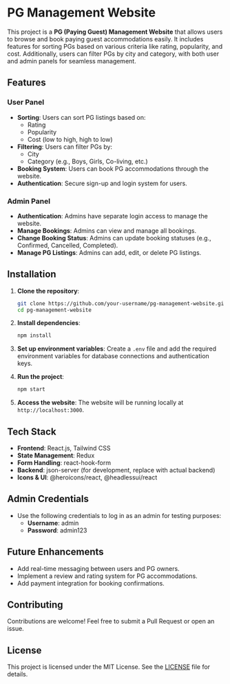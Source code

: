# PG Management Website

This project is a **PG (Paying Guest) Management Website** that allows users to browse and book paying guest accommodations easily. It includes features for sorting PGs based on various criteria like rating, popularity, and cost. Additionally, users can filter PGs by city and category, with both user and admin panels for seamless management.

## Features

### User Panel
- **Sorting**: Users can sort PG listings based on:
  - Rating
  - Popularity
  - Cost (low to high, high to low)
- **Filtering**: Users can filter PGs by:
  - City
  - Category (e.g., Boys, Girls, Co-living, etc.)
- **Booking System**: Users can book PG accommodations through the website.
- **Authentication**: Secure sign-up and login system for users.
  
### Admin Panel
- **Authentication**: Admins have separate login access to manage the website.
- **Manage Bookings**: Admins can view and manage all bookings.
- **Change Booking Status**: Admins can update booking statuses (e.g., Confirmed, Cancelled, Completed).
- **Manage PG Listings**: Admins can add, edit, or delete PG listings.

## Installation

1. **Clone the repository**:
    ```bash
    git clone https://github.com/your-username/pg-management-website.git
    cd pg-management-website
    ```

2. **Install dependencies**:
    ```bash
    npm install
    ```

3. **Set up environment variables**:
   Create a `.env` file and add the required environment variables for database connections and authentication keys.
   
4. **Run the project**:
    ```bash
    npm start
    ```

5. **Access the website**:
   The website will be running locally at `http://localhost:3000`.

## Tech Stack

- **Frontend**: React.js, Tailwind CSS
- **State Management**: Redux
- **Form Handling**: react-hook-form
- **Backend**: json-server (for development, replace with actual backend)
- **Icons & UI**: @heroicons/react, @headlessui/react

## Admin Credentials

- Use the following credentials to log in as an admin for testing purposes:
  - **Username**: admin
  - **Password**: admin123

## Future Enhancements
- Add real-time messaging between users and PG owners.
- Implement a review and rating system for PG accommodations.
- Add payment integration for booking confirmations.

## Contributing

Contributions are welcome! Feel free to submit a Pull Request or open an issue.

## License

This project is licensed under the MIT License. See the [LICENSE](LICENSE) file for details.
